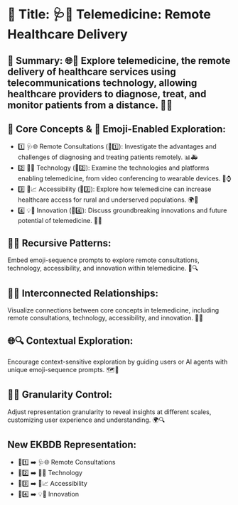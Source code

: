 # 🌟 Title: 🩺📲 Telemedicine: Remote Healthcare Delivery

## 📌 Summary: 🌐💉 Explore telemedicine, the remote delivery of healthcare services using telecommunications technology, allowing healthcare providers to diagnose, treat, and monitor patients from a distance. 🏥📡

## 🔑 Core Concepts & 🧬 Emoji-Enabled Exploration:
* 1️⃣ 🩺🌐 Remote Consultations (🔗1️⃣): Investigate the advantages and challenges of diagnosing and treating patients remotely. 📊🚑
* 2️⃣ 📡🔗 Technology (🔗2️⃣): Examine the technologies and platforms enabling telemedicine, from video conferencing to wearable devices. 🎥⌚
* 3️⃣ 🏥📈 Accessibility (🔗3️⃣): Explore how telemedicine can increase healthcare access for rural and underserved populations. 🌍🚪
* 4️⃣ 💡🌟 Innovation (🔗4️⃣): Discuss groundbreaking innovations and future potential of telemedicine. 🚀🔮

## 🔁🌀 Recursive Patterns:
Embed emoji-sequence prompts to explore remote consultations, technology, accessibility, and innovation within telemedicine. 🌟🔍

## 🔗🌐 Interconnected Relationships:
Visualize connections between core concepts in telemedicine, including remote consultations, technology, accessibility, and innovation. 🧬💡

## 🌐🔍 Contextual Exploration:
Encourage context-sensitive exploration by guiding users or AI agents with unique emoji-sequence prompts. 🗺️🔬

## 🔎🔢 Granularity Control:
Adjust representation granularity to reveal insights at different scales, customizing user experience and understanding. 🌍🔍

## New EKBDB Representation:
* 🔗1️⃣ ➡️ 🩺🌐 Remote Consultations
* 🔗2️⃣ ➡️ 📡🔗 Technology
* 🔗3️⃣ ➡️ 🏥📈 Accessibility
* 🔗4️⃣ ➡️ 💡🌟 Innovation